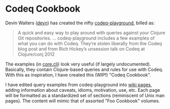 # Codeq Cookbook

[codeq-playground]: http://www.datomic.com/get-datomic.html
[core.clj]:         https://github.com/devn/codeq-playground/blob/master/src/com/thinkslate/codeq_playground/core.clj
[devn]:             https://github.com/devn
[wiki pages]:       /RichMorin/codeq-cookbook/wiki/_pages

Devin Walters ([devn]) has created the nifty [codeq-playground], billed as:

> A quick and easy way to play around with queries
> against your Clojure Git repositories.
> ...
> codeq-playground includes a few examples of what you can do with Codeq.
> They’re stolen liberally from the Codeq blog post and from Rich Hickey’s
> unsession talk on Codeq at Clojure/conj 2012

The examples (in [core.clj]) look very useful (if largely undocumented).
Basically, they contain Clojure-based queries and rules for use with Codeq.
With this as inspiration, I have created this (WIP!) "Codeq Cookbook".

I have edited query examples from codeq-playground into [wiki pages],
adding information about caveats, idioms, motivation, use, etc.
Each page will be formatted as a standardized set of sections
(reminiscent of Unix man pages).
The content will mimic that of assorted "Foo Cookbook" volumes.

